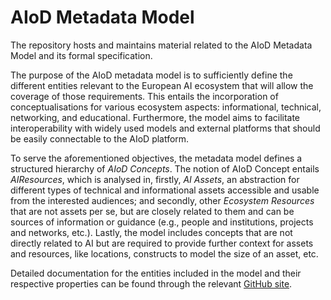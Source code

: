 # AIoD Metadata Model
The repository hosts and maintains material related to the AIoD Metadata Model and its formal specification.

The purpose of the AIoD metadata model is to sufficiently define the different entities relevant to the European AI ecosystem that will allow the coverage of those requirements. This entails the incorporation of conceptualisations for various ecosystem aspects: informational, technical, networking, and educational. Furthermore, the model aims to facilitate interoperability with widely used models and external platforms that should be easily connectable to the AIoD platform.

To serve the aforementioned objectives, the metadata model defines a structured hierarchy of *AIoD Concepts*. The notion of AIoD Concept entails *AIResources*, which is analysed in, firstly, *AI Assets*, an abstraction for different types of technical and informational assets accessible and usable from the interested audiences; and secondly, other *Ecosystem Resources* that are not assets per se, but are closely related to them and can be sources of information or guidance (e.g., people and institutions, projects and networks, etc.). Lastly, the model includes concepts that are not directly related to AI but are required to provide further context for assets and resources, like locations, constructs to model the size of an asset, etc.

Detailed documentation for the entities included in the model and their respective properties can be found through the relevant [GitHub site](https://aiondemand.github.io/metadata-schema/).
